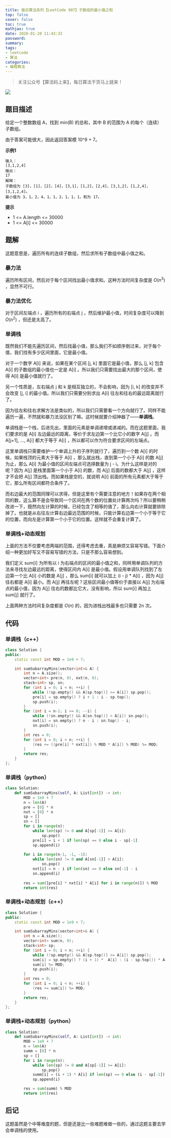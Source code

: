 ```yaml
---
title: 每日算法系列【LeetCode 907】子数组的最小值之和
top: false
cover: false
toc: true
mathjax: true
date: 2020-01-20 11:43:33
password:
summary:
tags:
- leetcode
- 算法
categories:
- 编程算法
---
```



> 关注公众号【算法码上来】，每日算法干货马上就来！

![](/medias/contact.jpg)

## 题目描述
给定一个整数数组 A，找到 min(B) 的总和，其中 B 的范围为 A 的每个（连续）子数组。

由于答案可能很大，因此返回答案模 10^9 + 7。

**示例1**
```text
输入：
[3,1,2,4]
输出：
17
解释：
子数组为 [3]，[1]，[2]，[4]，[3,1]，[1,2]，[2,4]，[3,1,2]，[1,2,4]，[3,1,2,4]。 
最小值为 3，1，2，4，1，1，2，1，1，1，和为 17。
```

**提示**
* 1 <= A.length <= 30000
* 1 <= A[i] <= 30000


## 题解
这题意思是，遍历所有的连续子数组，然后求所有子数组中最小值之和。

### 暴力法
遍历所有区间，然后对于每个区间找出最小值求和。这种方法时间复杂度是 $O(n^3)$ ，显然不可行。

### 暴力法优化
对于区间左端点 i ，遍历所有的右端点 j ，然后维护最小值，时间复杂度可以降到 $O(n^2)$ ，但还是太高了。

### 单调栈
既然我们不能先遍历区间，然后找最小值，那么我们不如顺序倒过来，对于每个值，我们找有多少区间里面，它是最小值。

对于一个数字 A[i] 来说，如果在某个区间 [j, k] 里面它是最小值，那么 [j, k] 包含 A[i] 的子数组的最小值也一定是 A[i] 。所以我们只需要找出最大的那个区间，使得 A[i] 是最小值就行了。

另一个性质是，左右端点 j 和 k 是相互独立的，不会影响，因为 [i, k] 的改变并不会改变 [j, i] 的最小值。所以我们只需要分别求出 A[i] 往左和往右的最远距离就行了。

因为往左和往右求解方法是类似的，所以我们只需要看一个方向就行了。同样不能遍历一遍，不然就和暴力法没区别了嘛。这时候就要介绍神器了——**单调栈**。

单调栈是一个栈，后进先出，里面的元素是单调递增或递减的。而在这题里面，我们要求的是 A[i] 左边最远的距离，等价于求左边第一个比它小的数字 A[j] 。而 A[j+1], ..., A[i] 都大于等于 A[i] ，所以都可以作为符合要求区间的左端点。

这里单调栈只需要维护一个单调上升的子序列就行了，遍历到一个数 A[i] 的时候，如果栈顶的元素大于等于 A[i] ，那么就出栈，直到第一个小于 A[i] 的数 A[j] 为止，那么 A[i] 为最小值的区间左端点可选择数量为 j - i。为什么这样是对的呢？因为 A[j] 是栈里面第一个小于 A[i] 的数，而 A[j] 后面的数都大于 A[j] ，这样才不会把 A[j] 顶出栈。而如果栈是空的，就说明 A[i] 前面的所有元素都大于等于它，那么所有区间都符合条件了。

而右边最大的范围同理可以求得，但是这里有个需要注意的地方！如果存在两个相同的数，这么算不是会导致同一个区间在两个数的位置处计算两次吗？所以要稍稍改进一下，既然向左计算的时候，已经包含了相等的值了，那么向右计算就要排除掉了。也就是从右往左计算右边最远范围的时候，只能计算右边第一个小于等于它的位置，而向左是计算第一个小于它的位置。这样就不会重复计算了。

### 单调栈+动态规划
上面的方法不仅要考虑两端的范围，还得考虑去重，真是麻烦又容易写错。下面介绍一种更加好写又不容易写错的方法，只是不那么容易想到。

我们定义 sum[i] 为所有以 i 为右端点的区间的最小值之和，同样用单调队列的方法来寻找左边最远的距离，使得区间内 A[i] 是最小值。假设用单调队列找到了左边第一个比 A[i] 小的数是 A[j] ，那么 sum[i] 就可以加上 (i - j) * A[i] ，因为 A[j] 往右都是 A[i] 最小。而 A[j] 再往左呢？这些区间最小值等价于直接以 A[j] 为右端点的最小值，因为 A[j] 往右的数都比它大，没有影响，所以 sum[i] 再加上 sum[j] 就行了。

上面两种方法时间复杂度都是 $O(n)$ 的，因为进栈出栈最多也只需要 2n 次。


## 代码
### 单调栈（c++）
```cpp
class Solution {
public:
    static const int MOD = 1e9 + 7;

    int sumSubarrayMins(vector<int>& A) {
        int n = A.size();
        vector<int> pre(n, 0), nxt(n, 0);
        stack<int> sp, sn;
        for (int i = 0; i < n; ++i) {
            while (!sp.empty() && A[sp.top()] >= A[i]) sp.pop();
            pre[i] = sp.empty() ? i + 1 : i - sp.top();
            sp.push(i);
        }
        for (int i = n-1; i >= 0; --i) {
            while (!sn.empty() && A[sn.top()] > A[i]) sn.pop();
            nxt[i] = sn.empty() ? n - i : sn.top() - i;
            sn.push(i);
        }
        int res = 0;
        for (int i = 0; i < n; ++i) {
            (res += ((pre[i] * nxt[i]) % MOD * A[i]) % MOD) %= MOD;
        }
        return res;
    }
};
```

### 单调栈（python）
```python
class Solution:
    def sumSubarrayMins(self, A: List[int]) -> int:
        MOD = 1e9 + 7
        n = len(A)
        pre = [0] * n
        nxt = [0] * n
        sp = []
        sn = []
        for i in range(n):
            while len(sp) != 0 and A[sp[-1]] >= A[i]:
                sp.pop()
            pre[i] = i + 1 if len(sp) == 0 else i - sp[-1]
            sp.append(i)
        
        for i in range(n-1, -1, -1):
            while len(sn) != 0 and A[sn[-1]] > A[i]:
                sn.pop()
            nxt[i] = n - i if len(sn) == 0 else sn[-1] - i
            sn.append(i)
        
        res = sum([pre[i] * nxt[i] * A[i] for i in range(n)]) % MOD
        return int(res)
```

### 单调栈+动态规划（c++）
```cpp
class Solution {
public:
    static const int MOD = 1e9 + 7;

    int sumSubarrayMins(vector<int>& A) {
        int n = A.size();
        vector<int> sum(n, 0);
        stack<int> sp;
        for (int i = 0; i < n; ++i) {
            while (!sp.empty() && A[sp.top()] >= A[i]) sp.pop();
            sum[i] = sp.empty() ? (i + 1) *  A[i] : (i - sp.top()) * A[i] + sum[sp.top()];
            sum[i] %= MOD;
            sp.push(i);
        }
        int res = 0;
        for (int i = 0; i < n; ++i) {
            (res += sum[i]) %= MOD;
        }
        return res;
    }
};
```

### 单调栈+动态规划（python）
```python
class Solution:
    def sumSubarrayMins(self, A: List[int]) -> int:
        MOD = 1e9 + 7
        n = len(A)
        summ = [0] * n
        sp = []
        for i in range(n):
            while len(sp) != 0 and A[sp[-1]] >= A[i]:
                sp.pop()
            summ[i] = (i + 1) * A[i] if len(sp) == 0 else (i - sp[-1]) * A[i] + summ[sp[-1]]
            sp.append(i)

        res = sum(summ) % MOD
        return int(res)
```

## 后记
这题虽然是个中等难度的题，但是还是比一些难题难做一些的，通过这题主要去学会单调栈的使用。